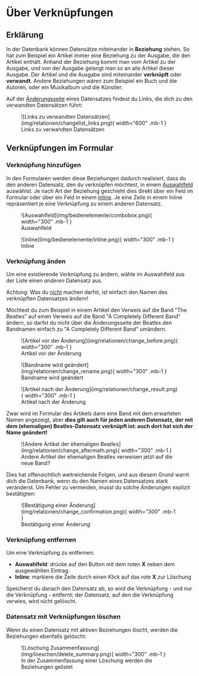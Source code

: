 Über Verknüpfungen
==========

## Erklärung

In der Datenbank können Datensätze miteinander in **Beziehung** stehen. So hat zum Beispiel ein Artikel immer eine
Beziehung zu der Ausgabe, die den Artikel enthält. Anhand der Beziehung kommt man vom Artikel zu der Ausgabe, und von
der Ausgabe gelangt man so an alle Artikel dieser Ausgabe. Der Artikel und die Ausgabe sind miteinander **verknüpft**
oder **verwandt**. Andere Beziehungen wären zum Beispiel ein Buch und die Autoren, oder ein Musikalbum und die Künstler.

Auf der [Änderungsseite](oberflaeche.md#anderungsseite) eines Datensatzes findest du Links, die dich zu den verwandten
Datensätzen führt:

<div markdown class="d-flex justify-content-evenly gap-5 text-center">  
<figure markdown="span">  
  ![Links zu verwandten Datensätzen](img/relationen/changelist_links.png){ width="600" .mb-1 }  
  <figcaption>Links zu verwandten Datensätzen</figcaption>  
</figure>
</div>

## Verknüpfungen im Formular

### Verknüpfung hinzufügen

In den Formularen werden diese Beziehungen dadurch realisiert, dass du den anderen Datensatz, den du verknüpfen
möchtest, in einem [Auswahlfeld](bedienelement.md#kombinationsfeldcombobox) auswählst. Je nach Art der Beziehung
geschieht dies direkt über ein Feld im Formular oder über ein Feld in einem [Inline](bedienelement.md#inlines).
Je eine Zeile in einem Inline repräsentiert je eine Verknüpfung zu einem anderen Datensatz.

<div markdown class="d-flex justify-content-evenly gap-5 text-center">  
<figure markdown="span">  
  ![Auswahlfeld](img/bedienelemente/combobox.png){ width="300" .mb-1 }  
  <figcaption>Auswahlfeld</figcaption>  
</figure>  
<figure markdown="span">  
  ![Inline](img/bedienelemente/inline.png){ width="300" .mb-1 }  
  <figcaption>Inline</figcaption>  
</figure>
</div>

### Verknüpfung änden

Um eine existierende Verknüpfung zu ändern, wähle im Auswahlfeld aus der Liste einen *anderen* Datensatz aus.

<div markdown class="admonition caution">

<p class="admonition-title ps-3">
Achtung: Was du <u>nicht</u> machen darfst, ist einfach den Namen des verknüpften Datensatzes ändern!
</p>

Möchtest du zum Beispiel in einem Artikel den Verweis auf die Band "The Beatles" auf einen Verweis auf die Band
"A Completely Different Band" ändern, so darfst du nicht über die Änderungsseite der Beatles den Bandnamen einfach zu
"A Completely Different Band" umändern.

<div markdown class="d-flex justify-content-evenly gap-5 text-center">  
<figure markdown="span">  
  ![Artikel vor der Änderung](img/relationen/change_before.png){ width="300" .mb-1 }  
  <figcaption>Artikel vor der Änderung</figcaption>  
</figure>  
<figure markdown="span">  
  ![Bandname wird geändert](img/relationen/change_rename.png){ width="300" .mb-1 }  
  <figcaption>Bandname wird geändert</figcaption>  
</figure>  
<figure markdown="span">  
  ![Artikel nach der Änderung](img/relationen/change_result.png){ width="300" .mb-1 }  
  <figcaption>Artikel nach der Änderung</figcaption>  
</figure>  
</div> 

Zwar wird im Formular des Artikels dann eine Band mit dem erwarteten Namen
angezeigt, aber **dies gilt auch für jeden anderen Datensatz, der mit dem (ehemaligen) Beatles-Datensatz verknüpft ist:
auch dort hat sich der Name geändert!**

<div markdown class="d-flex justify-content-evenly gap-5 text-center">  
<figure markdown="span">  
  ![Andere Artikel der ehemaligen Beatles](img/relationen/change_aftermath.png){ width="300" .mb-1 }  
  <figcaption>Andere Artikel der ehemaligen Beatles verweisen jetzt auf die neue Band?</figcaption>  
</figure> 
</div>

Dies hat offensichtlich weitreichende Folgen, und aus diesem Grund warnt dich die Datenbank, wenn du den Namen eines
Datensatzes stark veränderst. Um Fehler zu vermeiden, musst du solche Änderungen explizit bestätigten:

<div markdown class="d-flex justify-content-evenly gap-5 text-center">  
<figure markdown="span">  
  ![Bestätigung einer Änderung](img/relationen/change_confirmation.png){ width="300" .mb-1 }  
  <figcaption>Bestätigung einer Änderung</figcaption>  
</figure> 
</div>

</div>

### Verknüpfung entfernen

Um eine Verknüpfung zu entfernen:

* **Auswahlfeld**: drücke auf den Button mit dem roten **X** neben dem ausgewählten Eintrag.
* **Inline**: markiere die Zeile durch einen Klick auf das rote **X** zur Löschung

Speicherst du danach den Datensatz ab, so wird die Verknüpfung - und nur die Verknüpfung - entfernt; der Datensatz, auf
den die Verknüpfung verwies, wird nicht gelöscht.

### Datensatz mit Verknüpfungen löschen

Wenn du einen Datensatz mit aktiven Beziehungen löscht, werden die Beziehungen ebenfalls gelöscht:

<div markdown class="d-flex justify-content-evenly gap-5 text-center">  
<figure markdown="span">  
  ![Löschung Zusammenfassung](img/loeschen/delete_summary.png){ width="300" .mb-1 }  
  <figcaption>In der Zusammenfassung einer Löschung werden die Beziehungen gelistet</figcaption>  
</figure>  
</div>

